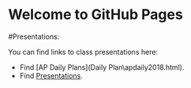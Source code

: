 # Welcome to GitHub Pages

#Presentations:

You can find links to class presentations here:
  - Find [AP Daily Plans](Daily Plan\apdaily2018.html).
  - Find [Presentations](Presentations\presindex.md).
